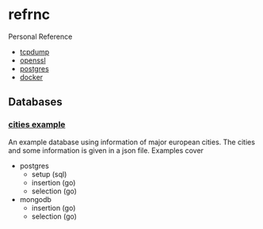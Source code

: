 # refrnc
Personal Reference

* [tcpdump](./tcpdump.md)
* [openssl](./openssl.md)
* [postgres](./postgres.md)
* [docker](./docker.md)

## Databases
### [cities example](./db/example_cities/)
An example database using information of major european cities. The cities and
some information is given in a json file. 
Examples cover
* postgres
    * setup (sql)
    * insertion (go)
    * selection (go)
* mongodb
    * insertion (go)
    * selection (go)
